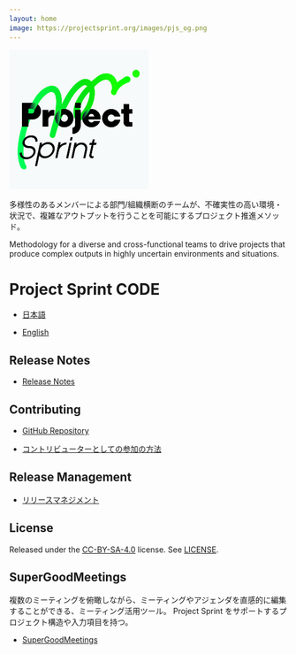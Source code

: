 ```yaml
---
layout: home
image: https://projectsprint.org/images/pjs_og.png
---
```


<img alt="Project Sprint" src="images/pjs_logo.png" width="50%" />

多様性のあるメンバーによる部門/組織横断のチームが、不確実性の高い環境・状況で、複雑なアウトプットを行うことを可能にするプロジェクト推進メソッド。

Methodology for a diverse and cross-functional teams to drive projects that produce complex outputs in highly uncertain environments and situations.

# Project Sprint CODE

* [日本語](ja/index.md)

* [English](en/index.md)

## Release Notes

* [Release Notes](releasenotes.md)

## Contributing

* [GitHub Repository](https://github.com/copilot-jp/project-sprint)

* [コントリビューターとしての参加の方法](contributing.md)

## Release Management

* [リリースマネジメント](releasemanagement.md)

## License

Released under the [CC-BY-SA-4.0](http://creativecommons.org/licenses/by-sa/4.0/) license. See [LICENSE](LICENCE).

## SuperGoodMeetings

複数のミーティングを俯瞰しながら、ミーティングやアジェンダを直感的に編集することができる、ミーティング活用ツール。
Project Sprint をサポートするプロジェクト構造や入力項目を持つ。

* [SuperGoodMeetings](https://supergoodmeetings.com/)
